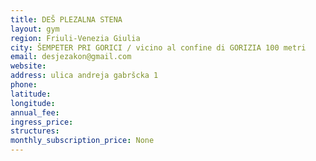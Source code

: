 ```yaml
---
title: DEŠ PLEZALNA STENA
layout: gym
region: Friuli-Venezia Giulia
city: ŠEMPETER PRI GORICI / vicino al confine di GORIZIA 100 metri
email: desjezakon@gmail.com
website: 
address: ulica andreja gabršcka 1
phone: 
latitude: 
longitude: 
annual_fee: 
ingress_price: 
structures: 
monthly_subscription_price: None
---
```


